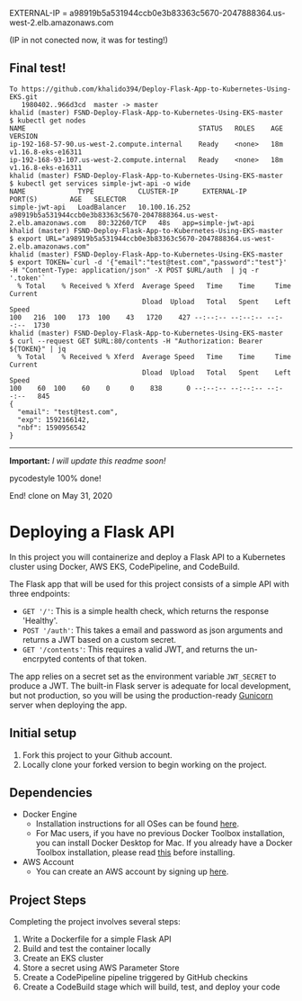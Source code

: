EXTERNAL-IP = a98919b5a531944ccb0e3b83363c5670-2047888364.us-west-2.elb.amazonaws.com 

(IP in not conected now, it was for testing!)
## Final test!
```shell
To https://github.com/khalido394/Deploy-Flask-App-to-Kubernetes-Using-EKS.git
   1980402..966d3cd  master -> master
khalid (master) FSND-Deploy-Flask-App-to-Kubernetes-Using-EKS-master
$ kubectl get nodes
NAME                                           STATUS   ROLES    AGE   VERSION
ip-192-168-57-90.us-west-2.compute.internal    Ready    <none>   18m   v1.16.8-eks-e16311
ip-192-168-93-107.us-west-2.compute.internal   Ready    <none>   18m   v1.16.8-eks-e16311
khalid (master) FSND-Deploy-Flask-App-to-Kubernetes-Using-EKS-master
$ kubectl get services simple-jwt-api -o wide
NAME             TYPE           CLUSTER-IP      EXTERNAL-IP                                                               PORT(S)        AGE   SELECTOR
simple-jwt-api   LoadBalancer   10.100.16.252   a98919b5a531944ccb0e3b83363c5670-2047888364.us-west-2.elb.amazonaws.com   80:32260/TCP   48s   app=simple-jwt-api
khalid (master) FSND-Deploy-Flask-App-to-Kubernetes-Using-EKS-master
$ export URL="a98919b5a531944ccb0e3b83363c5670-2047888364.us-west-2.elb.amazonaws.com"
khalid (master) FSND-Deploy-Flask-App-to-Kubernetes-Using-EKS-master
$ export TOKEN=`curl -d '{"email":"test@test.com","password":"test"}' -H "Content-Type: application/json" -X POST $URL/auth  | jq -r '.token'`
  % Total    % Received % Xferd  Average Speed   Time    Time     Time  Current
                                 Dload  Upload   Total   Spent    Left  Speed
100   216  100   173  100    43   1720    427 --:--:-- --:--:-- --:--:--  1730
khalid (master) FSND-Deploy-Flask-App-to-Kubernetes-Using-EKS-master
$ curl --request GET $URL:80/contents -H "Authorization: Bearer ${TOKEN}" | jq
  % Total    % Received % Xferd  Average Speed   Time    Time     Time  Current
                                 Dload  Upload   Total   Spent    Left  Speed
100    60  100    60    0     0    838      0 --:--:-- --:--:-- --:--:--   845
{
  "email": "test@test.com",
  "exp": 1592166142,
  "nbf": 1590956542
}
```

----------
__Important:__ _I will update this readme soon!_

pycodestyle 100% done!

End! clone on May 31, 2020

# Deploying a Flask API


In this project you will containerize and deploy a Flask API to a Kubernetes cluster using Docker, AWS EKS, CodePipeline, and CodeBuild.

The Flask app that will be used for this project consists of a simple API with three endpoints:

- `GET '/'`: This is a simple health check, which returns the response 'Healthy'. 
- `POST '/auth'`: This takes a email and password as json arguments and returns a JWT based on a custom secret.
- `GET '/contents'`: This requires a valid JWT, and returns the un-encrpyted contents of that token. 

The app relies on a secret set as the environment variable `JWT_SECRET` to produce a JWT. The built-in Flask server is adequate for local development, but not production, so you will be using the production-ready [Gunicorn](https://gunicorn.org/) server when deploying the app.

## Initial setup
1. Fork this project to your Github account.
2. Locally clone your forked version to begin working on the project.

## Dependencies

- Docker Engine
    - Installation instructions for all OSes can be found [here](https://docs.docker.com/install/).
    - For Mac users, if you have no previous Docker Toolbox installation, you can install Docker Desktop for Mac. If you already have a Docker Toolbox installation, please read [this](https://docs.docker.com/docker-for-mac/docker-toolbox/) before installing.
 - AWS Account
     - You can create an AWS account by signing up [here](https://aws.amazon.com/#).
     
## Project Steps

Completing the project involves several steps:

1. Write a Dockerfile for a simple Flask API
2. Build and test the container locally
3. Create an EKS cluster
4. Store a secret using AWS Parameter Store
5. Create a CodePipeline pipeline triggered by GitHub checkins
6. Create a CodeBuild stage which will build, test, and deploy your code
